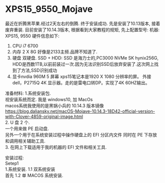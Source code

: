 # XPS15_9550_Mojave
最近在折腾黑苹果.经过2天左右的倒腾. 终于安装成功. 先是安装了10.13版本, 接着废弃重装. 目前安装了10.14.3版本,
根据看到大家教程的规矩, 先上配置型号:
机器:  XPS15, 9550  硬件信息如下:
1. CPU i7 6700
2. 内存 2 X 8G  好像是2133主频.品牌不知道了.
3. 硬盘 双硬盘.  SSD + HDD:
              SSD 是海力士的,PC3000 NVMe SK hynix256G,
              HDD是西数1TB,以前前装过一次.因为无法识别SSD后放弃安装了.这次网上找到了方法,SSD识别成功
4. 显卡nvdia 960M
5  屏幕 xps15笔记本是1920 X 1080 分辨率的屏。 外接 dell，P2715Q 4K 显示器。走的是雷电口转DP。实现了4K 60HZ输出。

准备材料:
1.系统安装包.   
  视安装系统而定. 我是 windows10, 加 MacOs  
  macos系统我使用的是黑锅小兵的 10.14.3 版本镜像 https://blog.daliansky.net/macOS-Mojave-10.14.3-18D42-official-version-with-Clover-4859-original-image.html  
2. U 盘 2 个.  
  一个用来做 PE 启动盘.  
  另外一个用于在系统安装过程中操作硬盘上的 EFI 分区内文件 同时在 PE 下存放和调用相关辅助工具.  
3. 在网上下载适用于我的机器的 EFI 文件和相关工具.  
    
安装过程:  
Setep1  
1.系统安装.
1.1 双系统安装  
  首先
1.2 单 MACOS 系统安装.  
